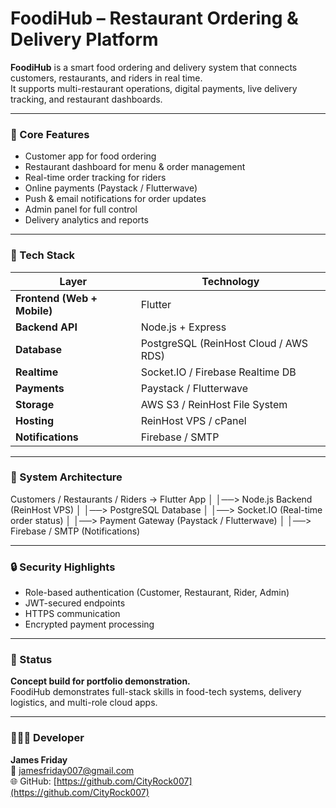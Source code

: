 # FoodiHub – Restaurant Ordering & Delivery Platform

**FoodiHub** is a smart food ordering and delivery system that connects customers, restaurants, and riders in real time.  
It supports multi-restaurant operations, digital payments, live delivery tracking, and restaurant dashboards.

---

### 🍔 Core Features
- Customer app for food ordering  
- Restaurant dashboard for menu & order management  
- Real-time order tracking for riders  
- Online payments (Paystack / Flutterwave)  
- Push & email notifications for order updates  
- Admin panel for full control  
- Delivery analytics and reports  

---

### 🧠 Tech Stack
| Layer | Technology |
|-------|-------------|
| **Frontend (Web + Mobile)** | Flutter |
| **Backend API** | Node.js + Express |
| **Database** | PostgreSQL (ReinHost Cloud / AWS RDS) |
| **Realtime** | Socket.IO / Firebase Realtime DB |
| **Payments** | Paystack / Flutterwave |
| **Storage** | AWS S3 / ReinHost File System |
| **Hosting** | ReinHost VPS / cPanel |
| **Notifications** | Firebase / SMTP |

---

### 🧩 System Architecture
Customers / Restaurants / Riders → Flutter App
│
│──> Node.js Backend (ReinHost VPS)
│
│──> PostgreSQL Database
│
│──> Socket.IO (Real-time order status)
│
│──> Payment Gateway (Paystack / Flutterwave)
│
│──> Firebase / SMTP (Notifications)


---

### 🔒 Security Highlights
- Role-based authentication (Customer, Restaurant, Rider, Admin)  
- JWT-secured endpoints  
- HTTPS communication  
- Encrypted payment processing  

---

### 🧾 Status
**Concept build for portfolio demonstration.**  
FoodiHub demonstrates full-stack skills in food-tech systems, delivery logistics, and multi-role cloud apps.

---

### 👨🏽‍💻 Developer
**James Friday**  
📧 jamesfriday007@gmail.com  
🌐 GitHub: [https://github.com/CityRock007](https://github.com/CityRock007)
